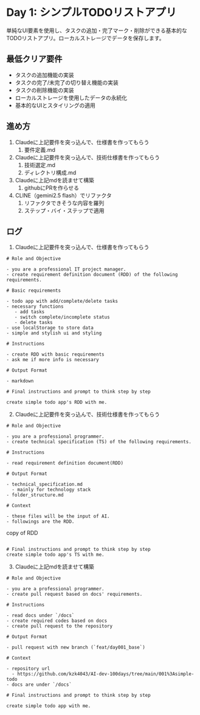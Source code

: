# Day 1: シンプルTODOリストアプリ

単純なUI要素を使用し、タスクの追加・完了マーク・削除ができる基本的なTODOリストアプリ。ローカルストレージでデータを保存します。

## 最低クリア要件

- タスクの追加機能の実装
- タスクの完了/未完了の切り替え機能の実装
- タスクの削除機能の実装
- ローカルストレージを使用したデータの永続化
- 基本的なUIとスタイリングの適用

## 進め方

1. Claudeに上記要件を突っ込んで、仕様書を作ってもらう
   1. 要件定義.md
2. Claudeに上記要件を突っ込んで、技術仕様書を作ってもらう
   1. 技術選定.md
   2. ディレクトリ構成.md
3. Claudeに上記mdを読ませて構築
   1. githubにPRを作らせる
4. CLINE（gemini2.5 flash）でリファクタ
   1. リファクタできそうな内容を羅列
   2. ステップ・バイ・ステップで適用

## ログ

1. Claudeに上記要件を突っ込んで、仕様書を作ってもらう

```
# Role and Objective

- you are a professional IT project manager.
- create requirement definition document (RDD) of the following requirements.

# Basic requirements

- todo app with add/complete/delete tasks
- necessary functions
   - add tasks
   - switch complete/incomplete status
   - delete tasks
- use localStorage to store data
- simple and stylish ui and styling

# Instructions

- create RDD with basic requirements
- ask me if more info is necessary

# Output Format

- markdown

# Final instructions and prompt to think step by step

create simple todo app's RDD with me.
```

2. Claudeに上記要件を突っ込んで、技術仕様書を作ってもらう

```
# Role and Objective

- you are a professional programmer.
- create technical specification (TS) of the following requirements.

# Instructions

- read requirement definition document(RDD)

# Output Format

- technical_specification.md
  - mainly for technology stack
- folder_structure.md

# Context

- these files will be the input of AI.
- followings are the RDD.

```
copy of RDD
```

# Final instructions and prompt to think step by step
create simple todo app's TS with me.
```

3. Claudeに上記mdを読ませて構築

```
# Role and Objective

- you are a professional programmer.
- create pull request based on docs' requirements.

# Instructions

- read docs under `/docs`
- create required codes based on docs
- create pull request to the repository

# Output Format

- pull request with new branch (`feat/day001_base`)

# Context

- repository url
  - https://github.com/kzk4043/AI-dev-100days/tree/main/001%3Asimple-todo
- docs are under `/docs`

# Final instructions and prompt to think step by step

create simple todo app with me.
```